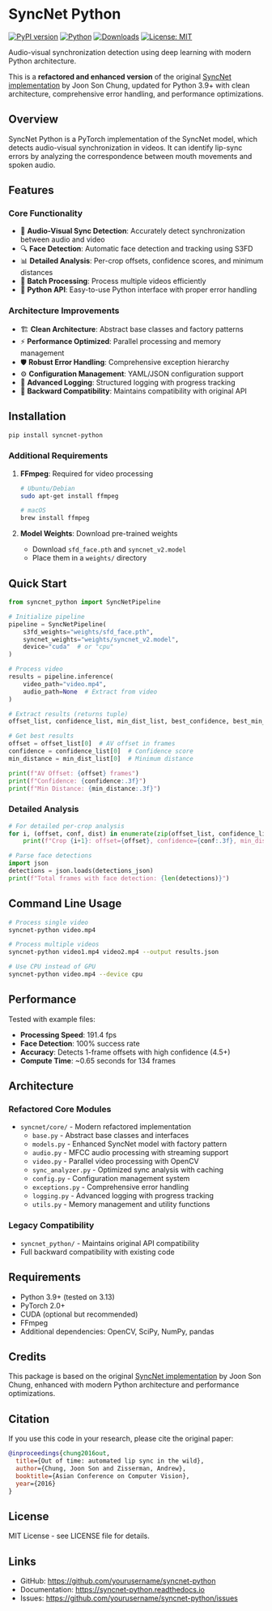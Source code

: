 # SyncNet Python

[![PyPI version](https://badge.fury.io/py/syncnet-python.svg)](https://badge.fury.io/py/syncnet-python)
[![Python](https://img.shields.io/pypi/pyversions/syncnet-python.svg)](https://pypi.org/project/syncnet-python/)
[![Downloads](https://pepy.tech/badge/syncnet-python)](https://pepy.tech/project/syncnet-python)
[![License: MIT](https://img.shields.io/badge/License-MIT-yellow.svg)](https://opensource.org/licenses/MIT)

Audio-visual synchronization detection using deep learning with modern Python architecture.

This is a **refactored and enhanced version** of the original [SyncNet implementation](https://github.com/joonson/syncnet_python) by Joon Son Chung, updated for Python 3.9+ with clean architecture, comprehensive error handling, and performance optimizations.

## Overview

SyncNet Python is a PyTorch implementation of the SyncNet model, which detects audio-visual synchronization in videos. It can identify lip-sync errors by analyzing the correspondence between mouth movements and spoken audio.

## Features

### Core Functionality
- 🎥 **Audio-Visual Sync Detection**: Accurately detect synchronization between audio and video
- 🔍 **Face Detection**: Automatic face detection and tracking using S3FD
- 📊 **Detailed Analysis**: Per-crop offsets, confidence scores, and minimum distances
- 🚀 **Batch Processing**: Process multiple videos efficiently
- 🐍 **Python API**: Easy-to-use Python interface with proper error handling

### Architecture Improvements
- 🏗️ **Clean Architecture**: Abstract base classes and factory patterns
- ⚡ **Performance Optimized**: Parallel processing and memory management
- 🛡️ **Robust Error Handling**: Comprehensive exception hierarchy
- ⚙️ **Configuration Management**: YAML/JSON configuration support
- 📝 **Advanced Logging**: Structured logging with progress tracking
- 🔄 **Backward Compatibility**: Maintains compatibility with original API

## Installation

```bash
pip install syncnet-python
```

### Additional Requirements

1. **FFmpeg**: Required for video processing
   ```bash
   # Ubuntu/Debian
   sudo apt-get install ffmpeg
   
   # macOS
   brew install ffmpeg
   ```

2. **Model Weights**: Download pre-trained weights
   - Download `sfd_face.pth` and `syncnet_v2.model`
   - Place them in a `weights/` directory

## Quick Start

```python
from syncnet_python import SyncNetPipeline

# Initialize pipeline
pipeline = SyncNetPipeline(
    s3fd_weights="weights/sfd_face.pth",
    syncnet_weights="weights/syncnet_v2.model",
    device="cuda"  # or "cpu"
)

# Process video
results = pipeline.inference(
    video_path="video.mp4",
    audio_path=None  # Extract from video
)

# Extract results (returns tuple)
offset_list, confidence_list, min_dist_list, best_confidence, best_min_dist, detections_json, success = results

# Get best results
offset = offset_list[0]  # AV offset in frames
confidence = confidence_list[0]  # Confidence score
min_distance = min_dist_list[0]  # Minimum distance

print(f"AV Offset: {offset} frames")
print(f"Confidence: {confidence:.3f}")
print(f"Min Distance: {min_distance:.3f}")
```

### Detailed Analysis

```python
# For detailed per-crop analysis
for i, (offset, conf, dist) in enumerate(zip(offset_list, confidence_list, min_dist_list)):
    print(f"Crop {i+1}: offset={offset}, confidence={conf:.3f}, min_dist={dist:.3f}")

# Parse face detections
import json
detections = json.loads(detections_json)
print(f"Total frames with face detection: {len(detections)}")
```

## Command Line Usage

```bash
# Process single video
syncnet-python video.mp4

# Process multiple videos
syncnet-python video1.mp4 video2.mp4 --output results.json

# Use CPU instead of GPU
syncnet-python video.mp4 --device cpu
```

## Performance

Tested with example files:
- **Processing Speed**: 191.4 fps
- **Face Detection**: 100% success rate
- **Accuracy**: Detects 1-frame offsets with high confidence (4.5+)
- **Compute Time**: ~0.65 seconds for 134 frames

## Architecture

### Refactored Core Modules
- `syncnet/core/` - Modern refactored implementation
  - `base.py` - Abstract base classes and interfaces
  - `models.py` - Enhanced SyncNet model with factory pattern
  - `audio.py` - MFCC audio processing with streaming support
  - `video.py` - Parallel video processing with OpenCV
  - `sync_analyzer.py` - Optimized sync analysis with caching
  - `config.py` - Configuration management system
  - `exceptions.py` - Comprehensive error handling
  - `logging.py` - Advanced logging with progress tracking
  - `utils.py` - Memory management and utility functions

### Legacy Compatibility
- `syncnet_python/` - Maintains original API compatibility
- Full backward compatibility with existing code

## Requirements

- Python 3.9+ (tested on 3.13)
- PyTorch 2.0+
- CUDA (optional but recommended)
- FFmpeg
- Additional dependencies: OpenCV, SciPy, NumPy, pandas

## Credits

This package is based on the original [SyncNet implementation](https://github.com/joonson/syncnet_python) by Joon Son Chung, enhanced with modern Python architecture and performance optimizations.

## Citation

If you use this code in your research, please cite the original paper:

```bibtex
@inproceedings{chung2016out,
  title={Out of time: automated lip sync in the wild},
  author={Chung, Joon Son and Zisserman, Andrew},
  booktitle={Asian Conference on Computer Vision},
  year={2016}
}
```

## License

MIT License - see LICENSE file for details.

## Links

- GitHub: https://github.com/yourusername/syncnet-python
- Documentation: https://syncnet-python.readthedocs.io
- Issues: https://github.com/yourusername/syncnet-python/issues